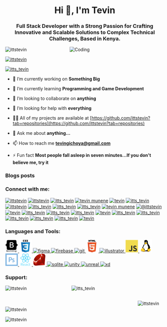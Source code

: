 <h1 align="center">Hi 👋, I'm Tevin</h1>
<h3 align="center">Full Stack Developer with a Strong Passion for Crafting Innovative and Scalable Solutions to Complex Technical Challenges, Based in Kenya.</h3>
<img align="right" alt="Coding" width="300" src="https://cdn.dribbble.com/users/1162077/screenshots/3848914/programmer.gif">

<p align="left"> <img src="https://komarev.com/ghpvc/?username=ittstevin&label=Profile%20views&color=0e75b6&style=flat" alt="ittstevin" /> </p>

<p align="left"> <a href="https://github.com/ryo-ma/github-profile-trophy"><img src="https://github-profile-trophy.vercel.app/?username=ittstevin" alt="ittstevin" /></a> </p>

<p align="left"> <a href="https://twitter.com/itts_tevin" target="blank"><img src="https://img.shields.io/twitter/follow/itts_tevin?logo=twitter&style=for-the-badge" alt="itts_tevin" /></a> </p>

- 🔭 I’m currently working on **Something Big**

- 🌱 I’m currently learning **Programming and Game Development**

- 👯 I’m looking to collaborate on **anything**

- 🤝 I’m looking for help with **everything**

- 👨‍💻 All of my projects are available at [https://github.com/ittstevin?tab=repositories](https://github.com/ittstevin?tab=repositories)

- 💬 Ask me about **anything...**

- 📫 How to reach me **tevingichoya@gmail.com**

- ⚡ Fun fact **Most people fall asleep in seven minutes...If you don't believe me, try it**

### Blogs posts
<!-- BLOG-POST-LIST:START -->
<!-- BLOG-POST-LIST:END -->

<h3 align="left">Connect with me:</h3>
<p align="left">
<a href="https://codepen.io/ittstevin" target="blank"><img align="center" src="https://raw.githubusercontent.com/rahuldkjain/github-profile-readme-generator/master/src/images/icons/Social/codepen.svg" alt="ittstevin" height="30" width="40" /></a>
<a href="https://dev.to/ittstevin" target="blank"><img align="center" src="https://raw.githubusercontent.com/rahuldkjain/github-profile-readme-generator/master/src/images/icons/Social/devto.svg" alt="ittstevin" height="30" width="40" /></a>
<a href="https://twitter.com/itts_tevin" target="blank"><img align="center" src="https://raw.githubusercontent.com/rahuldkjain/github-profile-readme-generator/master/src/images/icons/Social/twitter.svg" alt="itts_tevin" height="30" width="40" /></a>
<a href="https://linkedin.com/in/tevin munene" target="blank"><img align="center" src="https://raw.githubusercontent.com/rahuldkjain/github-profile-readme-generator/master/src/images/icons/Social/linked-in-alt.svg" alt="tevin munene" height="30" width="40" /></a>
<a href="https://stackoverflow.com/users/tevin" target="blank"><img align="center" src="https://raw.githubusercontent.com/rahuldkjain/github-profile-readme-generator/master/src/images/icons/Social/stack-overflow.svg" alt="tevin" height="30" width="40" /></a>
<a href="https://codesandbox.com/itts_tevin" target="blank"><img align="center" src="https://raw.githubusercontent.com/rahuldkjain/github-profile-readme-generator/master/src/images/icons/Social/codesandbox.svg" alt="itts_tevin" height="30" width="40" /></a>
<a href="https://kaggle.com/ittstevin" target="blank"><img align="center" src="https://raw.githubusercontent.com/rahuldkjain/github-profile-readme-generator/master/src/images/icons/Social/kaggle.svg" alt="ittstevin" height="30" width="40" /></a>
<a href="https://fb.com/itts_tevin" target="blank"><img align="center" src="https://raw.githubusercontent.com/rahuldkjain/github-profile-readme-generator/master/src/images/icons/Social/facebook.svg" alt="itts_tevin" height="30" width="40" /></a>
<a href="https://instagram.com/itts_tevin" target="blank"><img align="center" src="https://raw.githubusercontent.com/rahuldkjain/github-profile-readme-generator/master/src/images/icons/Social/instagram.svg" alt="itts_tevin" height="30" width="40" /></a>
<a href="https://dribbble.com/itts_tevin" target="blank"><img align="center" src="https://raw.githubusercontent.com/rahuldkjain/github-profile-readme-generator/master/src/images/icons/Social/dribbble.svg" alt="itts_tevin" height="30" width="40" /></a>
<a href="https://www.behance.net/tevin munene" target="blank"><img align="center" src="https://raw.githubusercontent.com/rahuldkjain/github-profile-readme-generator/master/src/images/icons/Social/behance.svg" alt="tevin munene" height="30" width="40" /></a>
<a href="https://hashnode.com/@ittstevin" target="blank"><img align="center" src="https://raw.githubusercontent.com/rahuldkjain/github-profile-readme-generator/master/src/images/icons/Social/hashnode.svg" alt="@ittstevin" height="30" width="40" /></a>
<a href="https://medium.com/tevin" target="blank"><img align="center" src="https://raw.githubusercontent.com/rahuldkjain/github-profile-readme-generator/master/src/images/icons/Social/medium.svg" alt="tevin" height="30" width="40" /></a>
<a href="https://www.youtube.com/c/itts_tevin" target="blank"><img align="center" src="https://raw.githubusercontent.com/rahuldkjain/github-profile-readme-generator/master/src/images/icons/Social/youtube.svg" alt="itts_tevin" height="30" width="40" /></a>
<a href="https://www.codechef.com/users/itts_tevin" target="blank"><img align="center" src="https://cdn.jsdelivr.net/npm/simple-icons@3.1.0/icons/codechef.svg" alt="itts_tevin" height="30" width="40" /></a>
<a href="https://www.hackerrank.com/itts_tevin" target="blank"><img align="center" src="https://raw.githubusercontent.com/rahuldkjain/github-profile-readme-generator/master/src/images/icons/Social/hackerrank.svg" alt="itts_tevin" height="30" width="40" /></a>
<a href="https://codeforces.com/profile/tevin" target="blank"><img align="center" src="https://raw.githubusercontent.com/rahuldkjain/github-profile-readme-generator/master/src/images/icons/Social/codeforces.svg" alt="tevin" height="30" width="40" /></a>
<a href="https://www.leetcode.com/itts_tevin" target="blank"><img align="center" src="https://raw.githubusercontent.com/rahuldkjain/github-profile-readme-generator/master/src/images/icons/Social/leet-code.svg" alt="itts_tevin" height="30" width="40" /></a>
<a href="https://www.hackerearth.com/itts_tevin" target="blank"><img align="center" src="https://raw.githubusercontent.com/rahuldkjain/github-profile-readme-generator/master/src/images/icons/Social/hackerearth.svg" alt="itts_tevin" height="30" width="40" /></a>
<a href="https://auth.geeksforgeeks.org/user/itts_tevin" target="blank"><img align="center" src="https://raw.githubusercontent.com/rahuldkjain/github-profile-readme-generator/master/src/images/icons/Social/geeks-for-geeks.svg" alt="itts_tevin" height="30" width="40" /></a>
<a href="https://www.topcoder.com/members/itts_tevin" target="blank"><img align="center" src="https://raw.githubusercontent.com/rahuldkjain/github-profile-readme-generator/master/src/images/icons/Social/topcoder.svg" alt="itts_tevin" height="30" width="40" /></a>
<a href="https://discord.gg/itts_tevin" target="blank"><img align="center" src="https://raw.githubusercontent.com/rahuldkjain/github-profile-readme-generator/master/src/images/icons/Social/discord.svg" alt="itts_tevin" height="30" width="40" /></a>
<a href="/tevin" target="blank"><img align="center" src="https://raw.githubusercontent.com/rahuldkjain/github-profile-readme-generator/master/src/images/icons/Social/rss.svg" alt="tevin" height="30" width="40" /></a>
</p>

<h3 align="left">Languages and Tools:</h3>
<p align="left"> <a href="https://getbootstrap.com" target="_blank" rel="noreferrer"> <img src="https://raw.githubusercontent.com/devicons/devicon/master/icons/bootstrap/bootstrap-plain-wordmark.svg" alt="bootstrap" width="40" height="40"/> </a> <a href="https://www.w3schools.com/css/" target="_blank" rel="noreferrer"> <img src="https://raw.githubusercontent.com/devicons/devicon/master/icons/css3/css3-original-wordmark.svg" alt="css3" width="40" height="40"/> </a> <a href="https://www.figma.com/" target="_blank" rel="noreferrer"> <img src="https://www.vectorlogo.zone/logos/figma/figma-icon.svg" alt="figma" width="40" height="40"/> </a> <a href="https://firebase.google.com/" target="_blank" rel="noreferrer"> <img src="https://www.vectorlogo.zone/logos/firebase/firebase-icon.svg" alt="firebase" width="40" height="40"/> </a> <a href="https://git-scm.com/" target="_blank" rel="noreferrer"> <img src="https://www.vectorlogo.zone/logos/git-scm/git-scm-icon.svg" alt="git" width="40" height="40"/> </a> <a href="https://www.w3.org/html/" target="_blank" rel="noreferrer"> <img src="https://raw.githubusercontent.com/devicons/devicon/master/icons/html5/html5-original-wordmark.svg" alt="html5" width="40" height="40"/> </a> <a href="https://www.adobe.com/in/products/illustrator.html" target="_blank" rel="noreferrer"> <img src="https://www.vectorlogo.zone/logos/adobe_illustrator/adobe_illustrator-icon.svg" alt="illustrator" width="40" height="40"/> </a> <a href="https://developer.mozilla.org/en-US/docs/Web/JavaScript" target="_blank" rel="noreferrer"> <img src="https://raw.githubusercontent.com/devicons/devicon/master/icons/javascript/javascript-original.svg" alt="javascript" width="40" height="40"/> </a> <a href="https://www.linux.org/" target="_blank" rel="noreferrer"> <img src="https://raw.githubusercontent.com/devicons/devicon/master/icons/linux/linux-original.svg" alt="linux" width="40" height="40"/> </a> <a href="https://www.photoshop.com/en" target="_blank" rel="noreferrer"> <img src="https://raw.githubusercontent.com/devicons/devicon/master/icons/photoshop/photoshop-line.svg" alt="photoshop" width="40" height="40"/> </a> <a href="https://reactjs.org/" target="_blank" rel="noreferrer"> <img src="https://raw.githubusercontent.com/devicons/devicon/master/icons/react/react-original-wordmark.svg" alt="react" width="40" height="40"/> </a> <a href="https://www.ruby-lang.org/en/" target="_blank" rel="noreferrer"> <img src="https://raw.githubusercontent.com/devicons/devicon/master/icons/ruby/ruby-original.svg" alt="ruby" width="40" height="40"/> </a> <a href="https://www.sqlite.org/" target="_blank" rel="noreferrer"> <img src="https://www.vectorlogo.zone/logos/sqlite/sqlite-icon.svg" alt="sqlite" width="40" height="40"/> </a> <a href="https://unity.com/" target="_blank" rel="noreferrer"> <img src="https://www.vectorlogo.zone/logos/unity3d/unity3d-icon.svg" alt="unity" width="40" height="40"/> </a> <a href="https://unrealengine.com/" target="_blank" rel="noreferrer"> <img src="https://raw.githubusercontent.com/kenangundogan/fontisto/036b7eca71aab1bef8e6a0518f7329f13ed62f6b/icons/svg/brand/unreal-engine.svg" alt="unreal" width="40" height="40"/> </a> <a href="https://www.adobe.com/products/xd.html" target="_blank" rel="noreferrer"> <img src="https://cdn.worldvectorlogo.com/logos/adobe-xd.svg" alt="xd" width="40" height="40"/> </a> </p>

<h3 align="left">Support:</h3>
<p><a href="https://www.buymeacoffee.com/ittstevin"> <img align="left" src="https://cdn.buymeacoffee.com/buttons/v2/default-yellow.png" height="50" width="210" alt="ittstevin" /></a><a href="https://ko-fi.com/itts_tevin"> <img align="left" src="https://cdn.ko-fi.com/cdn/kofi3.png?v=3" height="50" width="210" alt="itts_tevin" /></a></p><br><br>

<p><img align="left" src="https://github-readme-stats.vercel.app/api/top-langs?username=ittstevin&show_icons=true&locale=en&layout=compact" alt="ittstevin" /></p>

<p>&nbsp;<img align="center" src="https://github-readme-stats.vercel.app/api?username=ittstevin&show_icons=true&locale=en" alt="ittstevin" /></p>

<p><img align="center" src="https://github-readme-streak-stats.herokuapp.com/?user=ittstevin&" alt="ittstevin" /></p>
